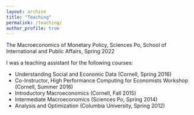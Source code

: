 ```yaml
---
layout: archive
title: "Teaching"
permalink: /teaching/
author_profile: true
---
```

The Macroeconomics of Monetary Policy, Sciences Po, School of International and Public Affairs, Spring 2022

I was a teaching assistant for the following courses: 
* Understanding Social and Economic Data (Cornell, Spring 2016)
* Co-Instructor, High Performance Computing for Economists Workshop (Cornell, Summer 2016)
* Introductory Macroeconomics (Cornell, Fall 2015)
* Intermediate Macroeconomics (Sciences Po, Spring 2014)
* Analysis and Optimization (Columbia University, Spring 2012)